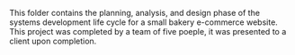 This folder contains the planning, analysis, and design phase of the systems development life cycle for a small bakery e-commerce website.
This project was completed by a team of five poeple, it was presented to a client upon completion. 
